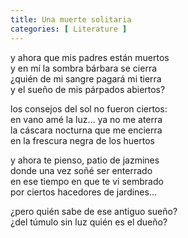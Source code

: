 ```yaml
---
title: Una muerte solitaria
categories: [ Literature ]
---
```


y ahora que mis padres están muertos<br>
y en mí la sombra bárbara se cierra <br>
¿quién de mi sangre pagará mi tierra <br>
y el sueño de mis párpados abiertos? <br>

los consejos del sol no fueron ciertos: <br>
en vano amé la luz… ya no me aterra  <br>
la cáscara nocturna que me encierra <br>
en la frescura negra de los huertos <br>

y ahora te pienso, patio de jazmines <br>
donde una vez soñé ser enterrado <br>
en ese tiempo en que te vi sembrado <br>
por ciertos hacedores de jardines… <br>

¿pero quién sabe de ese antiguo sueño? <br>
¿del túmulo sin luz quién es el dueño? <br>
